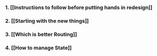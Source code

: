 ### 1. [[Instructions to follow before putting hands in redesign]]
### 2. [[Starting with the new things]]
### 3. [[Which is better Routing]]

### 4. [[How to manage State]]
